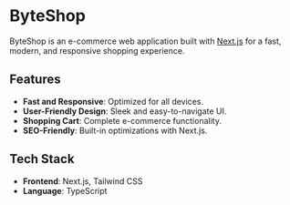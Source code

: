 
# ByteShop

ByteShop is an e-commerce web application built with [Next.js](https://nextjs.org/) for a fast, modern, and responsive shopping experience.

## Features

- **Fast and Responsive**: Optimized for all devices.
- **User-Friendly Design**: Sleek and easy-to-navigate UI.
- **Shopping Cart**: Complete e-commerce functionality.
- **SEO-Friendly**: Built-in optimizations with Next.js.

## Tech Stack

- **Frontend**: Next.js, Tailwind CSS
- **Language**: TypeScript



